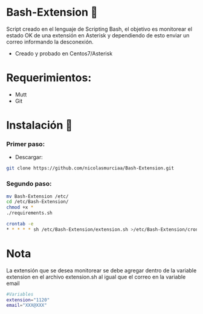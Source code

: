 # Bash-Extension 🚀
Script creado en el lenguaje de Scripting Bash, el objetivo es monitorear el estado OK de una extensión en Asterisk y dependiendo de esto enviar un correo informando la desconexión.

- Creado y probado en Centos7/Asterisk

# Requerimientos:

- Mutt
- Git

# Instalación 🔧

### Primer paso:
- Descargar:
```Bash
git clone https://github.com/nicolasmurciaa/Bash-Extension.git
```
### Segundo paso:
```Bash
mv Bash-Extension /etc/
cd /etc/Bash-Extension/
chmod +x *
./requirements.sh
```
```Bash
crontab -e
* * * * * sh /etc/Bash-Extension/extension.sh >/etc/Bash-Extension/cron.log 2>&1
```

# Nota
La extensión que se desea monitorear se debe agregar dentro de la variable extension en el archivo extension.sh al igual que el correo en la variable email

```Bash
#Variables
extension="1120"
email="XXX@XXX"
```

